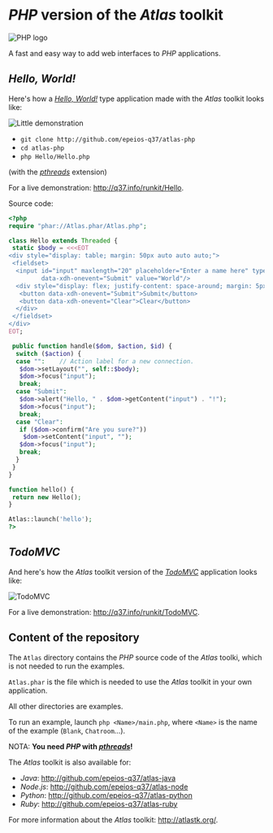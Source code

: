 # *PHP* version of the *Atlas* toolkit

![PHP logo](https://q37.info/download/assets/PHP.png "PHP")

A fast and easy way to add web interfaces to *PHP* applications.

## *Hello, World!*

Here's how a [*Hello, World!*](https://en.wikipedia.org/wiki/%22Hello,_World!%22_program) type application made with the *Atlas* toolkit looks like:

![Little demonstration](http://q37.info/download/assets/Hello.gif "A basic example")

- `git clone http://github.com/epeios-q37/atlas-php`
- `cd atlas-php`
- `php Hello/Hello.php`

(with the [*pthreads*](http://php.net/manual/book.pthreads.php) extension)

For a live demonstration: <http://q37.info/runkit/Hello>.

Source code:

```php
<?php
require "phar://Atlas.phar/Atlas.php";

class Hello extends Threaded {
 static $body = <<<EOT
<div style="display: table; margin: 50px auto auto auto;">
 <fieldset>
  <input id="input" maxlength="20" placeholder="Enter a name here" type="text"
         data-xdh-onevent="Submit" value="World"/>
  <div style="display: flex; justify-content: space-around; margin: 5px auto auto auto;">
   <button data-xdh-onevent="Submit">Submit</button>
   <button data-xdh-onevent="Clear">Clear</button>
  </div>
 </fieldset>
</div>
EOT;

 public function handle($dom, $action, $id) {
  switch ($action) {
  case "":    // Action label for a new connection.
   $dom->setLayout("", self::$body);
   $dom->focus("input");
   break;
  case "Submit":
   $dom->alert("Hello, " . $dom->getContent("input") . "!");
   $dom->focus("input");
   break;
  case "Clear":
   if ($dom->confirm("Are you sure?"))
    $dom->setContent("input", "");
   $dom->focus("input");
   break;
  }
 }
}

function hello() {
 return new Hello();
}

Atlas::launch('hello');
?>
```

## *TodoMVC*

And here's how the *Atlas* toolkit version of the [*TodoMVC*](http://todomvc.com/) application looks like: 

![TodoMVC](http://q37.info/download/TodoMVC.gif "The TodoMVC application made with the Atlas toolkit")

For a live demonstration: <http://q37.info/runkit/TodoMVC>.

## Content of the repository

The `Atlas` directory contains the *PHP* source code of the *Atlas* toolki, which is not needed to run the examples.

`Atlas.phar` is the file which is needed to use the *Atlas* toolkit in your own application.

All other directories are examples.

To run an example, launch `php <Name>/main.php`, where `<Name>` is the name of the example (`Blank`, `Chatroom`…).

NOTA: **You need *PHP* with [*pthreads*](http://php.net/manual/book.pthreads.php)!**

The *Atlas* toolkit is also available for:

- *Java*: <http://github.com/epeios-q37/atlas-java>
- *Node.js*: <http://github.com/epeios-q37/atlas-node>
- *Python*: <http://github.com/epeios-q37/atlas-python>
- *Ruby*: <http://github.com/epeios-q37/atlas-ruby>

For more information about the *Atlas* toolkit: <http://atlastk.org/>.